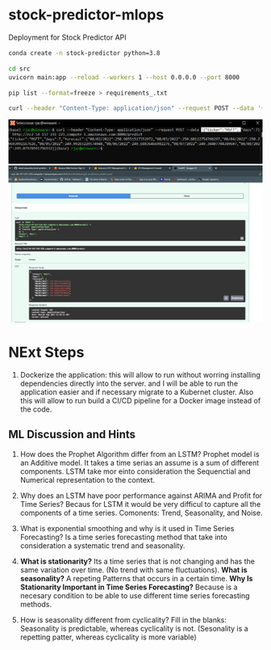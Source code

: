 # stock-predictor-mlops
Deployment for Stock Predictor API


```bash
conda create -n stock-predictor python=3.8
```

```bash	
cd src
uvicorn main:app --reload --workers 1 --host 0.0.0.0 --port 8000
```


```bash
pip list --format=freeze > requirements_.txt
```

```bash
curl --header "Content-Type: application/json" --request POST --data '{"ticker":"MSFT", "days":7}' http://ec2-54-157-231-225.compute-1.amazonaws.com:8000/predict
```
![cmd](./img/sp_terminal.png)
![docs](./img/sp_docs.png)

# NExt Steps

1. Dockerize the application: this will allow to run without worring installing dependencies directly into the server. and I will be able to run the application easier and if necessary migrate to a Kubernet cluster. Also this will allow to run build a CI/CD pipeline for a Docker image instead of the code. 


## ML Discussion and Hints

1. How does the Prophet Algorithm differ from an LSTM? Prophet model is an Additive model. It takes a time serias an assume is a sum of different components. LSTM take mor einto consideration the Sequenctial and Numerical representation to the context.

2. Why does an LSTM have poor performance against ARIMA and Profit for Time Series? Becaus for LSTM it would be very difficul to capture all the components of a time series. Comonents: Trend, Seasonality, and Noise.

3. What is exponential smoothing and why is it used in Time Series Forecasting? Is a time series forecasting method that take into consideration a systematic trend and seasonality.

4. **What is stationarity?** Its a time series that is not changing and has the same variation over time. (No trend with same fluctuations). **What is seasonality?** A repeting Patterns that occurs in a certain time. **Why Is Stationarity Important in Time Series Forecasting?** Because is a necesary condition to be able to use different time series forecasting methods.


5. How is seasonality different from cyclicality? Fill in the blanks:
Seasonality is predictable, whereas cyclicality is not. (Sesonality is a repetting patter, whereas cyclicality is more variable)
